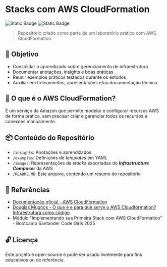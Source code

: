 # Stacks com AWS CloudFormation
![Static Badge](https://img.shields.io/badge/SANTANDER%20CODE%20GIRLS%202025-db467d)
![Static Badge](https://img.shields.io/badge/AWS-8a2be2)


> Repositório criado como parte de um laboratório prático com AWS CloudFormation.

## 🎯 Objetivo 
- Consolidar o aprendizado sobre gerenciamento de infraestrutura
- Documentar anotações, insights e boas práticas
- Reunir exemplos práticos testados durante os estudos
- Auxiliar em treinamentos, apresentações e/ou documentação técnica

## 📌 O que é o AWS CloudFormation?
É um serviço da Amazon que permite modelar e configurar recursos AWS de forma prática, sem precisar criar e gerenciar todos os recursos e conexões manualmente.

## 📦 Conteúdo do Repositório
- `/insights`: Anotações e aprendizados
- `/examples`: Definições de *templates* em YAML
- `/images`: Representações de *stacks* exportadas do ***Infrastructure Composer*** da AWS 
- `/README.MD`: Este arquivo, contendo um resumo do repositório

## 🔗 Referências
- [Documentação oficial - AWS CloudFormation](https://docs.aws.amazon.com/cloudformation/)
- [Douglas Mugnos - O que é e para que serve o AWS Cloudformation? Infraestrutura como código](https://www.youtube.com/watch?v=jxNpRLLrDFg)
- Módulo "Implementando sua Primeira Stack com AWS CloudFormation" - Bootcamp Santander Code Girls 2025

## 🔓 Licença
Este projeto é open-source e pode ser usado livremente para fins educativos ou de referência.
